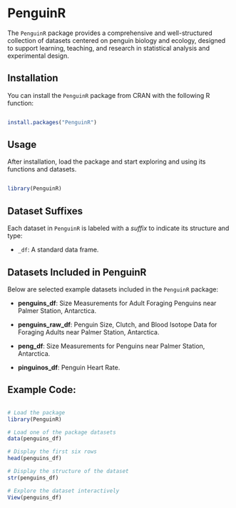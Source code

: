 # PenguinR

The `PenguinR` package provides a comprehensive and well-structured collection of datasets centered on penguin biology and ecology, designed to support learning, teaching, and research in statistical analysis and experimental design.  


## Installation

You can install the `PenguinR` package from CRAN with the following R function:

```R

install.packages("PenguinR")

```


## Usage

After installation, load the package and start exploring and using its functions and datasets.

```R

library(PenguinR)

```

## Dataset Suffixes

Each dataset in `PenguinR` is labeled with a *suffix* to indicate its structure and type:

- `_df`: A standard data frame.


## Datasets Included in PenguinR

Below are selected example datasets included in the `PenguinR` package:

- **penguins_df**: Size Measurements for Adult Foraging Penguins near Palmer Station, Antarctica.

- **penguins_raw_df**: Penguin Size, Clutch, and Blood Isotope Data for Foraging Adults near Palmer Station, Antarctica.

- **peng_df**: Size Measurements for Penguins near Palmer Station, Antarctica.

- **pinguinos_df**: Penguin Heart Rate.


## Example Code:

```R

# Load the package
library(PenguinR)

# Load one of the package datasets
data(penguins_df)

# Display the first six rows
head(penguins_df)

# Display the structure of the dataset
str(penguins_df)

# Explore the dataset interactively
View(penguins_df)


```
